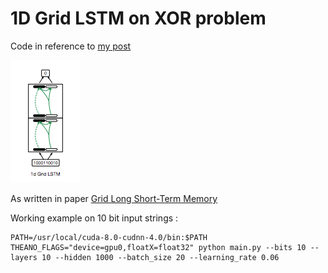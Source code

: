 # 1D Grid LSTM on XOR problem

Code in reference to [my post](http://christopher5106.github.io/deep/learning/2016/10/21/1d-grid-lstm-and-the-xor-problem.html)

![](grid-1d.png)

As written in paper [Grid Long Short-Term Memory](https://arxiv.org/abs/1507.01526)

Working example on 10 bit input strings :

	PATH=/usr/local/cuda-8.0-cudnn-4.0/bin:$PATH THEANO_FLAGS="device=gpu0,floatX=float32" python main.py --bits 10 --layers 10 --hidden 1000 --batch_size 20 --learning_rate 0.06
